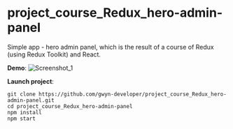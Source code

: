 # project_course_Redux_hero-admin-panel

Simple app - hero admin panel, which is the result of a course of Redux (using Redux Toolkit) and React.

**Demo**:
![Screenshot_1](https://user-images.githubusercontent.com/100109696/183595697-b297a1de-7bdf-4876-8497-f9ddce8e731f.png)

**Launch project**:
```
git clone https://github.com/gwyn-developer/project_course_Redux_hero-admin-panel.git
cd project_course_Redux_hero-admin-panel
npm install
npm start
```
